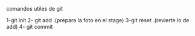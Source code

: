 comandos utiles de git

1-git init
2- git add .(prepara la foto en el stage)
3-git reset .(revierte lo de add)
4- git commit
